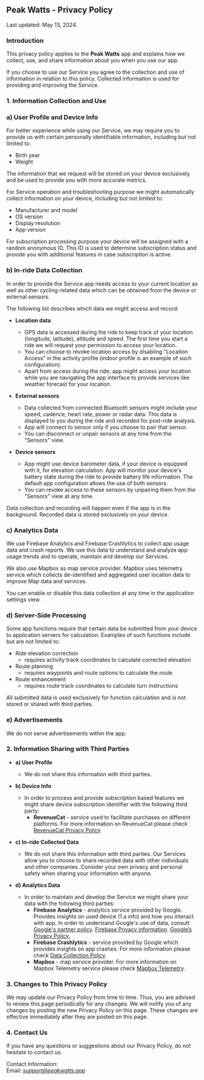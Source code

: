 Peak Watts - Privacy Policy  
----------------

Last updated: May 13, 2024.

### Introduction  
This privacy policy applies to the **Peak Watts** app and explains how we collect, use, and share information about you when you use our app.

If you choose to use our Service you agree to the collection and use of information in relation to this policy. Collected information is used for providing and improving the Service.

### 1. Information Collection and Use  

### a) User Profile and Device Info
For better experience while using our Service, we may require you to provide us with certain personally identifiable information, including but not limited to:
* Birth year
* Weight

The information that we request will be stored on your device exclusively and be used to provide you with more accurate metrics.  

For Service operation and troubleshooting purpose we might automatically collect information on your device, including but not limited to:
* Manufacturer and model
* OS version
* Display resolution
* App version

For subscription processing purpose your device will be assigned with a random anonymous ID. This ID is used to determine subscription status and provide you with additional features in case subscription is active.

### b) In-ride Data Collection
In order to provide the Service app needs access to your current location as well as other cycling-related data which can be obtained from the device or external sensors.

The following list describes which data we might access and record:

* **Location data**
  - GPS data is accessed during the ride to keep track of your location (longitude, latitude), altitude and speed. The first time you start a ride we will request your permission to access your location.
  - You can choose to revoke location access by disabling "Location Access" in the activity profile (indoor profile is an example of such configuration).
  - Apart from access during the ride, app might access your location while you are navigating the app interface to provide services like weather forecast for your location. 

* **External sensors**
  - Data collected from connected Bluetooth sensors might include your speed, cadence, heart rate, power or radar data. This data is displayed to you during the ride and recorded for post-ride analysis.
  - App will connect to sensor only if you choose to pair that sensor. 
  - You can disconnect or unpair sensors at any time from the "Sensors" view.

* **Device sensors**
  - App might use device barometer data, if your device is equipped with it, for elevation calculation. App will monitor your device's battery state during the ride to provide battery life information. The default app configuration allows the use of both sensors. 
  - You can revoke access to these sensors by unpairing them from the "Sensors" view at any time.

Data collection and recording will happen even if the app is in the background. Recorded data is stored exclusively on your device. 

### c) Analytics Data
We use Firebase Analytics and Firebase Crashlytics to collect app usage data and crash reports.
We use this data to understand and analyze app usage trends and to operate, maintain and develop our Services. 

We also use Mapbox as map service provider. Mapbox uses telemetry service which collects de-identified and aggregated user location data to improve Map data and services.

You can enable or disable this data collection at any time in the application settings view.

### d) Server-Side Processing
Some app functions require that certain data be submitted from your device to application servers for calculation. Examples of such functions include but are not limited to:
  - Ride elevation correction
    - requires activity track coordinates to calculate corrected elevation
  - Route planning
    - requires waypoints and route options to calculate the route
  - Route enhancement
    - requires route track coordinates to calculate turn instructions

All submitted data is used exclusively for function calculation and is not stored or shared with third parties.

### e) Advertisements
We do not serve advertisements within the app.

### 2. Information Sharing with Third Parties
  - **a) User Profile**
    - We do not share this information with third parties.
   
  - **b) Device Info**
    - In order to process and provide subscription based features we might share device subscription identifier with the following third party:
      - **RevenueCat** - service used to facilitate purchases on different platforms. For more information on RevenueCat please check [RevenueCat Privacy Policy](https://www.revenuecat.com/privacy/)

  - **c) In-ride Collected Data**
    - We do not share this information with third parties. Our Services allow you to choose to share recorded data with other individuals and other companies. Consider your own privacy and personal safety when sharing your information with anyone. 

  - **d) Analytics Data**
    - In order to maintain and develop the Service we might share your data with the following third parties: 
      - **Firebase Analytics** - analytics service provided by Google. Provides insights on used device (1.a info) and how you interact with app. In order to understand Google's use of data, consult [Google's partner policy](https://policies.google.com/technologies/partner-sites). [Firebase Privacy information](https://firebase.google.com/support/privacy/). [Google’s Privacy Policy.](https://policies.google.com/privacy)
      - **Firebase Crashlytics** - service provided by Google which provides insights on app crashes. For more information please check [Data Collection Policy](https://firebase.google.com/support/privacy).
      - **Mapbox** - map service provider. For more information on Mapbox Telemetry service please check [Mapbox Telemetry](https://www.mapbox.com/telemetry/).
     

### 3. Changes to This Privacy Policy  
We may update our Privacy Policy from time to time. Thus, you are advised to review this page periodically for any changes. We will notify you of any changes by posting the new Privacy Policy on this page. These changes are effective immediately after they are posted on this page.  

### 4. Contact Us  
If you have any questions or suggestions about our Privacy Policy, do not hesitate to contact us.  

Contact Information:  
Email: *support@peakwatts.app*
